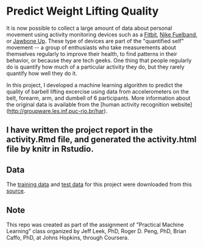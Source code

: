 # Predict Weight Lifting Quality

It is now possible to collect a large amount of data about personal movement using activity monitoring devices such as a [Fitbit](http://www.fitbit.com), [Nike Fuelband](http://www.nike.com/us/en_us/c/nikeplus-fuelband), or [Jawbone Up](https://jawbone.com/up). These type of devices are part of the "quantified self" movement -- a group of enthusiasts who take measurements about themselves regularly to improve their health, to find patterns in their behavior, or because they are tech geeks. One thing that people regularly do is quantify how much of a particular activity they do, but they rarely quantify how well they do it. 

In this project, I developed a machine learning algorithm to predict the quality of barbell lifting excercise using data from accelerometers on the belt, forearm, arm, and dumbell of 6 participants. More information about the original data is available from the [human activity recognition website] (http://groupware.les.inf.puc-rio.br/har).

## I have written the project report in the activity.Rmd file, and generated the activity.html file by knitr in Rstudio.

## Data

The [training data](https://d396qusza40orc.cloudfront.net/predmachlearn/pml-training.csv) and [test data](https://d396qusza40orc.cloudfront.net/predmachlearn/pml-testing.csv) for this project were downloaded from this [source](http://groupware.les.inf.puc-rio.br/har).

## Note

This repo was created as part of the assignment of "Practical Machine Learning" class organized by Jeff Leek, PhD, Roger D. Peng, PhD, Brian Caffo, PhD, at Johns Hopkins, through Coursera.
